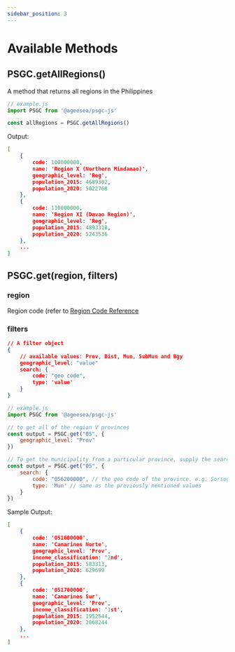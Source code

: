 ```yaml
---
sidebar_position: 3
---
```


# Available Methods

## PSGC.getAllRegions()

A method that returns all regions in the Philippines

```js
// example.js
import PSGC from '@ageesea/psgc-js'

const allRegions = PSGC.getAllRegions()
```

Output:

```json
[
    {
        code: 100000000,
        name: 'Region X (Northern Mindanao)',
        geographic_level: 'Reg',
        population_2015: 4689302,
        population_2020: 5022768
    },
    {
        code: 110000000,
        name: 'Region XI (Davao Region)',
        geographic_level: 'Reg',
        population_2015: 4893318,
        population_2020: 5243536
    },
    ...
]
```

## PSGC.get(region, filters)

### region

Region code (refer to <a href="#region-code-reference">Region Code Reference</a>

### filters

```json
// A filter object
{
    // available values: Prov, Dist, Mun, SubMun and Bgy
    geographic_level: "value"
    search: {
        code: "geo code",
        type: 'value'
    }
}
```

```js
// example.js
import PSGC from '@ageesea/psgc-js'

// to get all of the region V provinces
const output = PSGC.get("05", {
    geographic_level: "Prov"
})

// To get the municipality from a particular province, supply the search option
const output = PSGC.get("05", {
    search: {
        code: "056200000", // the geo code of the province. e.g. Sorsogon
        type: 'Mun' // same as the previously mentioned values
    }
})
```

Sample Output:

```json
[
    {
        code: '051600000',
        name: 'Camarines Norte',
        geographic_level: 'Prov',
        income_classification: '2nd',
        population_2015: 583313,
        population_2020: 629699
    },
    {
        code: '051700000',
        name: 'Camarines Sur',
        geographic_level: 'Prov',
        income_classification: '1st',
        population_2015: 1952544,
        population_2020: 2068244
    },
    ...
]
```
